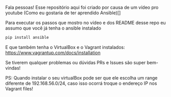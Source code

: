 Fala pessoas! Esse repositório aqui foi criado por causa de um vídeo pro youtube (Como eu gostaria de ter aprendido Ansible)[]

Para executar os passos que mostro no vídeo e dos README desse repo eu assumo que você já tenha o ansible instalado

``` bash
pip install ansible
```

E que também tenha o VirtualBox e o Vagrant instalados:
https://www.vagrantup.com/docs/installation

Se tiverem qualquer problemas ou dúvidas PRs e Issues são super bem-vindas!

PS: Quando instalar o seu virtualBox pode ser que ele escolha um range diferente de 192.168.56.0/24, caso isso ocorrá troque o endereço IP nos Vagrant files!